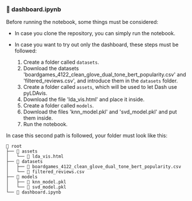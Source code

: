 ### 🎨 dashboard.ipynb
Before running the notebook, some things must be considered:

- In case you clone the repository, you can simply run the notebook.
- In case you want to try out only the dashboard, these steps must be followed:

  1. Create a folder called `datasets`.
  2. Download the datasets 'boardgames_4122_clean_glove_dual_tone_bert_popularity.csv' and 'filtered_reviews.csv', and introduce them in the `datasets` folder.
  3. Create a folder called `assets`, which will be used to let Dash use pyLDAvis.
  4. Download the file 'lda_vis.html' and place it inside.
  5. Create a folder called `models`.
  6. Download the files 'knn_model.pkl' and 'svd_model.pkl' and put them inside.
  7. Run the notebook.

In case this second path is followed, your folder must look like this:
```
📁 root
├── 📂 assets
│   └── 📄 lda_vis.html
├── 📂 datasets
│   ├── 📄 boardgames_4122_clean_glove_dual_tone_bert_popularity.csv
│   └── 📄 filtered_reviews.csv
├── 📂 models
│   ├── 📄 knn_model.pkl
│   └── 📄 svd_model.pkl
└── 📄 dashboard.ipynb
```
